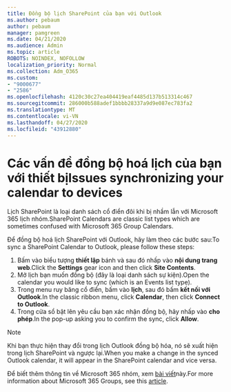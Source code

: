 ```yaml
---
title: Đồng bộ lịch SharePoint của bạn với Outlook
ms.author: pebaum
author: pebaum
manager: pamgreen
ms.date: 04/21/2020
ms.audience: Admin
ms.topic: article
ROBOTS: NOINDEX, NOFOLLOW
localization_priority: Normal
ms.collection: Adm_O365
ms.custom:
- "9000677"
- "2586"
ms.openlocfilehash: 4120c30c27ea404419eaf4485d137b513314c467
ms.sourcegitcommit: 286000b588adef1bbbb28337a9d9e087ec783fa2
ms.translationtype: MT
ms.contentlocale: vi-VN
ms.lasthandoff: 04/27/2020
ms.locfileid: "43912880"
---
```

# <a name="issues-synchronizing-your-calendar-to-devices"></a><span data-ttu-id="f0980-102">Các vấn đề đồng bộ hoá lịch của bạn với thiết bị</span><span class="sxs-lookup"><span data-stu-id="f0980-102">Issues synchronizing your calendar to devices</span></span>

<span data-ttu-id="f0980-103">Lịch SharePoint là loại danh sách cổ điển đôi khi bị nhầm lẫn với Microsoft 365 lịch nhóm.</span><span class="sxs-lookup"><span data-stu-id="f0980-103">SharePoint Calendars are classic list types which are sometimes confused with Microsoft 365 Group Calendars.</span></span>

<span data-ttu-id="f0980-104">Để đồng bộ hoá lịch SharePoint với Outlook, hãy làm theo các bước sau:</span><span class="sxs-lookup"><span data-stu-id="f0980-104">To sync a SharePoint Calendar to Outlook, please follow these steps:</span></span>

1. <span data-ttu-id="f0980-105">Bấm vào biểu tượng **thiết lập** bánh và sau đó nhấp vào **nội dung trang web**.</span><span class="sxs-lookup"><span data-stu-id="f0980-105">Click the **Settings** gear icon and then click **Site Contents**.</span></span>
2. <span data-ttu-id="f0980-106">Mở lịch bạn muốn đồng bộ (đây là loại danh sách sự kiện).</span><span class="sxs-lookup"><span data-stu-id="f0980-106">Open the calendar you would like to sync (which is an Events list type).</span></span>
3. <span data-ttu-id="f0980-107">Trong menu ruy băng cổ điển, bấm vào **lịch**, sau đó bấm **kết nối với Outlook**.</span><span class="sxs-lookup"><span data-stu-id="f0980-107">In the classic ribbon menu, click **Calendar**, then click **Connect to Outlook**.</span></span>
4. <span data-ttu-id="f0980-108">Trong cửa sổ bật lên yêu cầu bạn xác nhận đồng bộ, hãy nhấp vào **cho phép**.</span><span class="sxs-lookup"><span data-stu-id="f0980-108">In the pop-up asking you to confirm the sync, click **Allow**.</span></span>

>[!Note]
> <span data-ttu-id="f0980-109">Khi bạn thực hiện thay đổi trong lịch Outlook đồng bộ hóa, nó sẽ xuất hiện trong lịch SharePoint và ngược lại.</span><span class="sxs-lookup"><span data-stu-id="f0980-109">When you make a change in the synced Outlook calendar, it will appear in the SharePoint calendar and vice versa.</span></span>

<span data-ttu-id="f0980-110">Để biết thêm thông tin về Microsoft 365 nhóm, xem [bài viết](https://support.office.com/article/Learn-about-Office-365-groups-b565caa1-5c40-40ef-9915-60fdb2d97fa2)này.</span><span class="sxs-lookup"><span data-stu-id="f0980-110">For more information about Microsoft 365 Groups, see this [article](https://support.office.com/article/Learn-about-Office-365-groups-b565caa1-5c40-40ef-9915-60fdb2d97fa2).</span></span>
